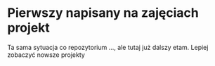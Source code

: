 # Pierwszy napisany na zajęciach projekt
Ta sama sytuacja co repozytorium ..., ale tutaj już dalszy etam. Lepiej zobaczyć nowsze projekty

